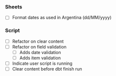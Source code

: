 ### Sheets
  - [ ] Format dates as used in Argentina (dd/MM/yyyy)

### Script
  - [ ] Refactor on clear content
  - [ ] Refactor on field validation
    - [ ] Adds date validation
    - [ ] Adds item validation
  - [ ] Indicate user script is running
  - [ ] Clear content before dbt finish run